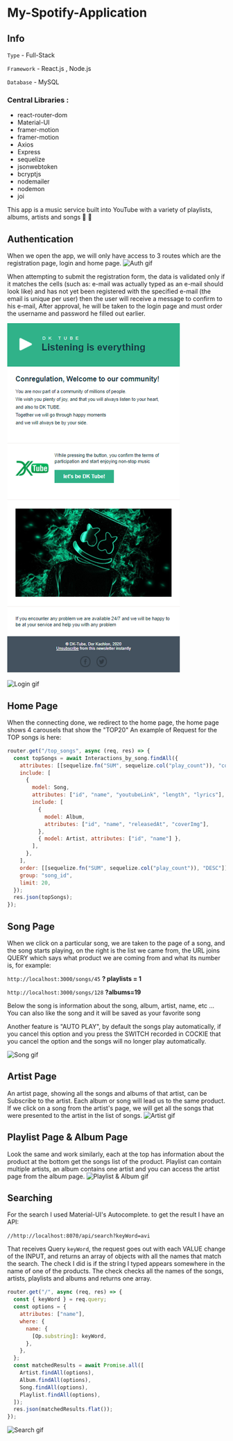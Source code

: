 # My-Spotify-Application

## Info

`Type` - Full-Stack

`Framework` - React.js , Node.js

`Database` - MySQL

### Central Libraries :

- react-router-dom
- Material-UI
- framer-motion
- framer-motion
- Axios
- Express
- sequelize
- jsonwebtoken
- bcryptjs
- nodemailer
- nodemon
- joi

This app is a music service built into YouTube with a variety of playlists, albums, artists and songs 🎵 🎤

## Authentication

When we open the app, we will only have access to 3 routes which are the registration page, login and home page.
![Auth gif](./readme-files/Auth.gif)

When attempting to submit the registration form, the data is validated only if it matches the cells (such as: e-mail was actually typed as an e-mail should look like) and has not yet been registered with the specified e-mail (the email is unique per user) then the user will receive a message to confirm to his e-mail, After approval, he will be taken to the login page and must order the username and password he filled out earlier.

![mail for example](./readme-files/mail.png)

![Login gif](./readme-files/Login.gif)

## Home Page

When the connecting done, we redirect to the home page, the home page shows 4 carousels that show the "TOP20"
An example of Request for the TOP songs is here:

```js
router.get("/top_songs", async (req, res) => {
  const topSongs = await Interactions_by_song.findAll({
    attributes: [[sequelize.fn("SUM", sequelize.col("play_count")), "counterPlayer"]],
    include: [
      {
        model: Song,
        attributes: ["id", "name", "youtubeLink", "length", "lyrics"],
        include: [
          {
            model: Album,
            attributes: ["id", "name", "releasedAt", "coverImg"],
          },
          { model: Artist, attributes: ["id", "name"] },
        ],
      },
    ],
    order: [[sequelize.fn("SUM", sequelize.col("play_count")), "DESC"]],
    group: "song_id",
    limit: 20,
  });
  res.json(topSongs);
});
```

## Song Page

When we click on a particular song, we are taken to the page of a song, and the song starts playing, on the right is the list we came from, the URL joins QUERY which says what product we are coming from and what its number is, for example:

`http://localhost:3000/songs/45` **? playlists = 1**

`http://localhost:3000/songs/128` **?albums=19**

Below the song is information about the song, album, artist, name, etc ...
You can also like the song and it will be saved as your favorite song

Another feature is "AUTO PLAY", by default the songs play automatically, if you cancel this option and you press the SWITCH recorded in COCKIE that you cancel the option and the songs will no longer play automatically.

![Song gif](./readme-files/Song.gif)

## Artist Page

An artist page, showing all the songs and albums of that artist, can be Subscribe to the artist.
Each album or song will lead us to the same product.
If we click on a song from the artist's page, we will get all the songs that were presented to the artist in the list of songs.
![Artist gif](./readme-files/Artist.gif)

## Playlist Page & Album Page

Look the same and work similarly, each at the top has information about the product at the bottom get the songs list of the product.
Playlist can contain multiple artists, an album contains one artist and you can access the artist page from the album page.
![Playlist & Album gif](./readme-files/PlaylistAlbum.gif)

## Searching

For the search I used Material-UI's Autocomplete.
to get the result I have an API:

`//http://localhost:8070/api/search?keyWord=avi`

That receives Query `keyWord`, the request goes out with each VALUE change of the INPUT, and returns an array of objects
with all the names that match the search. The check I did is if the string I typed appears somewhere in the name of one of the products. The check checks all the names of the songs, artists, playlists and albums and returns one array.

```js
router.get("/", async (req, res) => {
  const { keyWord } = req.query;
  const options = {
    attributes: ["name"],
    where: {
      name: {
        [Op.substring]: keyWord,
      },
    },
  };
  const matchedResults = await Promise.all([
    Artist.findAll(options),
    Album.findAll(options),
    Song.findAll(options),
    Playlist.findAll(options),
  ]);
  res.json(matchedResults.flat());
});
```

![Search gif](./readme-files/Search.gif)
